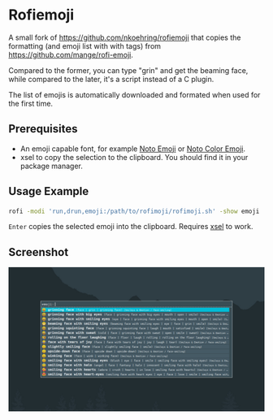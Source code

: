 # Rofiemoji

A small fork of https://github.com/nkoehring/rofiemoji that copies the formatting (and emoji list with with tags) from https://github.com/mange/rofi-emoji.

Compared to the former, you can type "grin" and get the beaming face, while compared to the later, it's a script instead of a C plugin.

The list of emojis is automatically downloaded and formated when used for the first time. 

## Prerequisites

 * An emoji capable font, for example [Noto Emoji](https://www.google.com/get/noto/#emoji-zsye) or [Noto Color Emoji](https://www.google.com/get/noto/#emoji-zsye-color).
 * xsel to copy the selection to the clipboard. You should find it in your package manager.

## Usage Example
```sh
rofi -modi 'run,drun,emoji:/path/to/rofimoji/rofimoji.sh' -show emoji
```

`Enter` copies the selected emoji into the clipboard. Requires [xsel](https://linux.die.net/man/1/xsel) to work.

## Screenshot

![screenshot](https://raw.githubusercontent.com/rickybrent/rofiemoji/master/rofiemoji.jpg)



